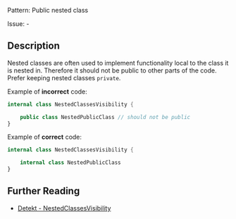 Pattern: Public nested class

Issue: -

## Description

Nested classes are often used to implement functionality local to the class it is nested in. Therefore it should not be public to other parts of the code. Prefer keeping nested classes `private`.

Example of **incorrect** code:

```kotlin
internal class NestedClassesVisibility {

    public class NestedPublicClass // should not be public
}
```

Example of **correct** code:

```kotlin
internal class NestedClassesVisibility {

    internal class NestedPublicClass
}
```

## Further Reading

* [Detekt - NestedClassesVisibility](https://arturbosch.github.io/detekt/style.html#nestedclassesvisibility)